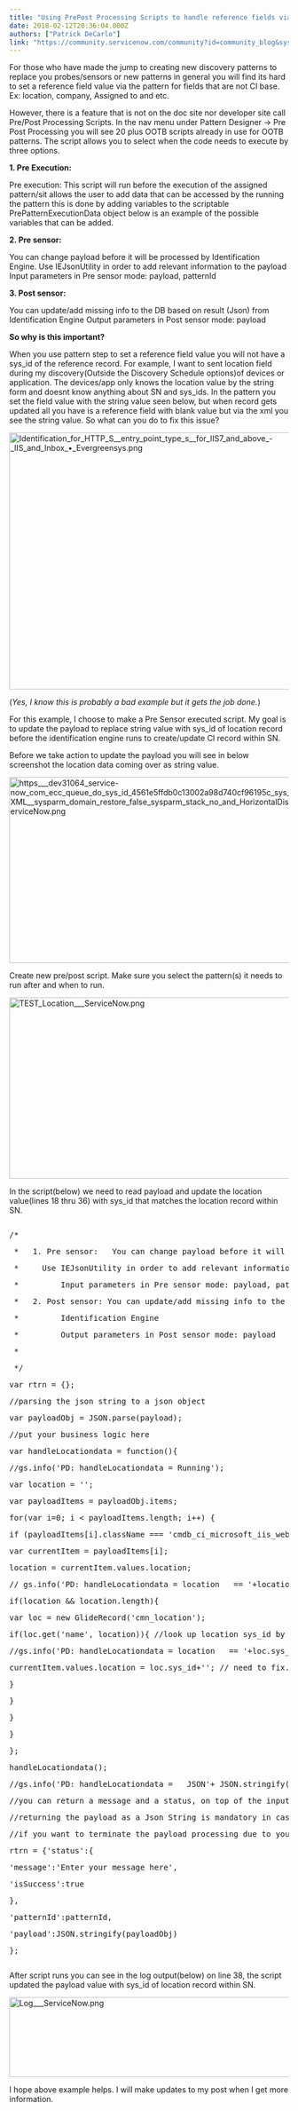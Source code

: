 ```yaml
---
title: "Using PrePost Processing Scripts to handle reference fields via Discovery Pattern"
date: 2018-02-12T20:36:04.000Z
authors: ["Patrick DeCarlo"]
link: "https://community.servicenow.com/community?id=community_blog&sys_id=c0ac2225dbd0dbc01dcaf3231f96198d"
---
```

<p>For those who have made the jump to creating new discovery patterns to replace you probes/sensors or new patterns in general you will find its hard to set a reference field value via the pattern for fields that are not CI base. Ex: location, company, Assigned to and etc.</p><p></p><p>However, there is a feature that is not on the doc site nor developer site call Pre/Post Processing Scripts. In the nav menu under Pattern Designer -&gt; Pre Post Processing you will see 20 plus OOTB scripts already in use for OOTB patterns. The script allows you to select when the code needs to execute by three options.</p><p></p><p><strong>1. Pre Execution:</strong></p><p>Pre execution: This script will run before the execution of the assigned pattern/sit allows the user to add data that can be accessed by the running the pattern this is done by adding variables to the scriptable PrePatternExecutionData object below is an example of the possible variables that can be added.</p><p></p><p><strong>2. Pre sensor: </strong></p><p>You can change payload before it will be processed by Identification Engine. Use IEJsonUtility in order to add relevant information to the payload Input parameters in Pre sensor mode: payload, patternId</p><p></p><p><strong>3. Post sensor:</strong></p><p>You can update/add missing info to the DB based on result (Json) from Identification Engine Output parameters in Post sensor mode: payload</p><p></p><p><strong>So why is this important? </strong></p><p>When you use pattern step to set a reference field value you will not have a sys_id of the reference record. For example, I want to sent location field during my discovery(Outside the Discovery Schedule options)of devices or application. The devices/app only knows the location value by the string form and doesnt know anything about SN and sys_ids. In the pattern you set the field value with the string value seen below, but when record gets updated all you have is a reference field with blank value but via the xml you see the string value. So what can you do to fix this issue?</p><p></p><p><img   alt="Identification_for_HTTP_S__entry_point_type_s__for_IIS7_and_above_-_IIS_and_Inbox_•_Evergreensys.png" class="image-1 jive-image" src="1a8a237ddbd0df04e9737a9e0f961977.iix" style="width: 620px; height: 463px;"/></p><p>(<em>Yes, I know this is probably a bad example but it gets the job done.</em>)</p><p></p><p>For this example, I choose to make a Pre Sensor executed script. My goal is to update the payload to replace string value with sys_id of location record before the identification engine runs to create/update CI record within SN.</p><p>Before we take action to update the payload you will see in below screenshot the location data coming over as string value.</p><p></p><p><img   alt="https___dev31064_service-now_com_ecc_queue_do_sys_id_4561e5ffdb0c13002a98d740cf96195c_sys_target_payload_XML__sysparm_domain_restore_false_sysparm_stack_no_and_HorizontalDiscoveryProbe___ServiceNow.png" class="image-2 jive-image" src="c9239d46dbd89f048c8ef4621f96197a.iix" style="width: 620px; height: 335px;"/></p><p></p><p>Create new pre/post script. Make sure you select the pattern(s) it needs to run after and when to run. </p><p></p><p><img  alt="TEST_Location___ServiceNow.png" class="image-4 jive-image" src="630e4402db1417041dcaf3231f96195e.iix" style="width: 620px; height: 327px;"/></p><p></p><p>In the script(below) we need to read payload and update the location value(lines 18 thru 36) with sys_id that matches the location record within SN.</p><p></p><pre __default_attr="javascript" __jive_macro_name="code" class="_jivemacro_uid_15184454550007440 jive_macro_code jive_text_macro" data-renderedposition="1940_8_1192_784" jivemacro_uid="_15184454550007440"><p>/*</p><p> *   1. Pre sensor:   You can change payload before it will be proccesed by Identification Engine.</p><p> *     Use IEJsonUtility in order to add relevant information to the payload</p><p> *         Input parameters in Pre sensor mode: payload, patternId</p><p> *   2. Post sensor: You can update/add missing info to the DB based on result (Json) from</p><p> *         Identification Engine</p><p> *         Output parameters in Post sensor mode: payload</p><p> *</p><p> */</p><p>var rtrn = {};</p><p></p><p>//parsing the json string to a json object</p><p>var payloadObj = JSON.parse(payload);</p><p></p><p>//put your business logic here</p><p>var handleLocationdata = function(){</p><p>//gs.info('PD: handleLocationdata = Running');</p><p>var location = '';</p><p>var payloadItems = payloadObj.items;</p><p>for(var i=0; i &lt; payloadItems.length; i++) {</p><p>if (payloadItems[i].className === 'cmdb_ci_microsoft_iis_web_server') { //Get location key under the class</p><p>var currentItem = payloadItems[i];</p><p>location = currentItem.values.location;</p><p>// gs.info('PD: handleLocationdata = location   == '+location);</p><p>if(location &amp;&amp; location.length){</p><p>var loc = new GlideRecord('cmn_location');</p><p>if(loc.get('name', location)){ //look up location sys_id by location name field. </p><p>//gs.info('PD: handleLocationdata = location   == '+loc.sys_id);</p><p>currentItem.values.location = loc.sys_id+''; // need to fix.</p><p>}</p><p>}</p><p>}</p><p>}</p><p>};</p><p></p><p>handleLocationdata();</p><p></p><p>//gs.info('PD: handleLocationdata =   JSON'+ JSON.stringify(payloadObj)); //output of the new payload</p><p></p><p>//you can return a message and a status, on top of the input variables that you MUST return.</p><p>//returning the payload as a Json String is mandatory in case of a pre sensor script, and optional in case of post sensor script.</p><p>//if you want to terminate the payload processing due to your business logic - you can set isSucess to false.</p><p>rtrn = {'status':{</p><p>'message':'Enter your message here',</p><p>'isSuccess':true</p><p>},</p><p>'patternId':patternId,</p><p>'payload':JSON.stringify(payloadObj)</p><p>};</p></pre><p></p><p>After script runs you can see in the log output(below) on line 38, the script updated the payload value with sys_id of location record within SN.</p><p></p><p><img   alt="Log___ServiceNow.png" class="image-3 jive-image" src="005da00edb185f048c8ef4621f9619e8.iix" style="width: 620px; height: 144px;"/></p><p></p><p>I hope above example helps. I will make updates to my post when I get more information.</p>